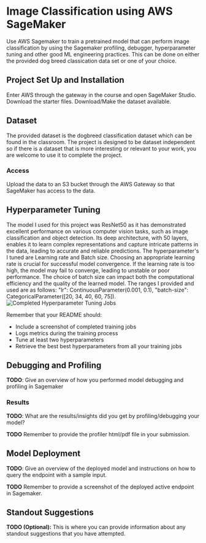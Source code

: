 # Image Classification using AWS SageMaker

Use AWS Sagemaker to train a pretrained model that can perform image classification by using the Sagemaker profiling, debugger, hyperparameter tuning and other good ML engineering practices. This can be done on either the provided dog breed classication data set or one of your choice.

## Project Set Up and Installation
Enter AWS through the gateway in the course and open SageMaker Studio. 
Download the starter files.
Download/Make the dataset available. 

## Dataset
The provided dataset is the dogbreed classification dataset which can be found in the classroom.
The project is designed to be dataset independent so if there is a dataset that is more interesting or relevant to your work, you are welcome to use it to complete the project.

### Access
Upload the data to an S3 bucket through the AWS Gateway so that SageMaker has access to the data. 

## Hyperparameter Tuning
The model I used for this project was ResNet50 as it  has demonstrated excellent performance on various computer vision tasks, such as image classification and object detection. Its deep architecture, with 50 layers, enables it to learn complex representations and capture intricate patterns in the data, leading to accurate and reliable predictions.
The hyperparameter's I tuned are Learning rate and Batch size. Choosing an appropriate learning rate is crucial for successful model convergence. If the learning rate is too high, the model may fail to converge, leading to unstable or poor performance. The choice of batch size can impact both the computational efficiency and the quality of the learned model. The ranges I provided and used are as follows: 
"lr": ContinuousParameter(0.001, 0.1),
"batch-size": CategoricalParameter([20, 34, 40, 60, 75]).
![Completed Hyperparameter Tuning Jobs](hpo_jobs.png)

Remember that your README should:
- Include a screenshot of completed training jobs
- Logs metrics during the training process
- Tune at least two hyperparameters
- Retrieve the best best hyperparameters from all your training jobs

## Debugging and Profiling
**TODO**: Give an overview of how you performed model debugging and profiling in Sagemaker

### Results
**TODO**: What are the results/insights did you get by profiling/debugging your model?

**TODO** Remember to provide the profiler html/pdf file in your submission.


## Model Deployment
**TODO**: Give an overview of the deployed model and instructions on how to query the endpoint with a sample input.

**TODO** Remember to provide a screenshot of the deployed active endpoint in Sagemaker.

## Standout Suggestions
**TODO (Optional):** This is where you can provide information about any standout suggestions that you have attempted.
